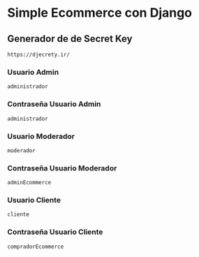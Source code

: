 # Simple Ecommerce con Django
## Generador de de Secret Key
    https://djecrety.ir/

### Usuario Admin
    administrador
### Contraseña Usuario Admin
    administrador

### Usuario Moderador
    moderador
### Contraseña Usuario Moderador
    adminEcommerce

### Usuario Cliente
    cliente
### Contraseña Usuario Cliente
    compradorEcommerce


